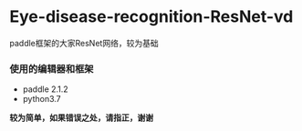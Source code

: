 # Eye-disease-recognition-ResNet-vd
paddle框架的大家ResNet网络，较为基础

### 使用的编辑器和框架
- paddle 2.1.2
- python3.7

**较为简单，如果错误之处，请指正，谢谢**
